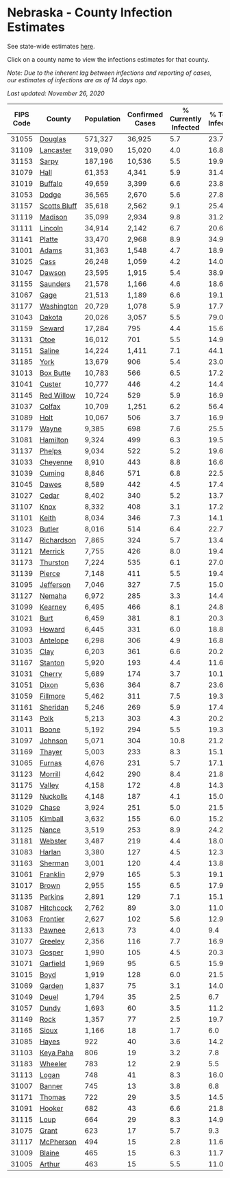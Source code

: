 # Nebraska - County Infection Estimates

See state-wide estimates [here](/infections/us-ne).

Click on a county name to view the infections estimates for that county.

*Note: Due to the inherent lag between infections and reporting of cases, our estimates of infections are as of 14 days ago.*

*Last updated: November 26, 2020*

|   FIPS Code |                       County |   Population |   Confirmed Cases |   % Currently Infected |   % Total Infected |
|-------------|------------------------------|--------------|-------------------|------------------------|--------------------|
|       31055 |           [Douglas](douglas) |      571,327 |            36,925 |                    5.7 |               23.7 |
|       31109 |       [Lancaster](lancaster) |      319,090 |            15,020 |                    4.0 |               16.8 |
|       31153 |               [Sarpy](sarpy) |      187,196 |            10,536 |                    5.5 |               19.9 |
|       31079 |                 [Hall](hall) |       61,353 |             4,341 |                    5.9 |               31.4 |
|       31019 |           [Buffalo](buffalo) |       49,659 |             3,399 |                    6.6 |               23.8 |
|       31053 |               [Dodge](dodge) |       36,565 |             2,670 |                    5.6 |               27.8 |
|       31157 | [Scotts Bluff](scotts-bluff) |       35,618 |             2,562 |                    9.1 |               25.4 |
|       31119 |           [Madison](madison) |       35,099 |             2,934 |                    9.8 |               31.2 |
|       31111 |           [Lincoln](lincoln) |       34,914 |             2,142 |                    6.7 |               20.6 |
|       31141 |             [Platte](platte) |       33,470 |             2,968 |                    8.9 |               34.9 |
|       31001 |               [Adams](adams) |       31,363 |             1,548 |                    4.7 |               18.9 |
|       31025 |                 [Cass](cass) |       26,248 |             1,059 |                    4.2 |               14.0 |
|       31047 |             [Dawson](dawson) |       23,595 |             1,915 |                    5.4 |               38.9 |
|       31155 |         [Saunders](saunders) |       21,578 |             1,166 |                    4.6 |               18.6 |
|       31067 |                 [Gage](gage) |       21,513 |             1,189 |                    6.6 |               19.1 |
|       31177 |     [Washington](washington) |       20,729 |             1,078 |                    5.9 |               17.7 |
|       31043 |             [Dakota](dakota) |       20,026 |             3,057 |                    5.5 |               79.0 |
|       31159 |             [Seward](seward) |       17,284 |               795 |                    4.4 |               15.6 |
|       31131 |                 [Otoe](otoe) |       16,012 |               701 |                    5.5 |               14.9 |
|       31151 |             [Saline](saline) |       14,224 |             1,411 |                    7.1 |               44.1 |
|       31185 |                 [York](york) |       13,679 |               906 |                    5.4 |               23.0 |
|       31013 |       [Box Butte](box-butte) |       10,783 |               566 |                    6.5 |               17.2 |
|       31041 |             [Custer](custer) |       10,777 |               446 |                    4.2 |               14.4 |
|       31145 |     [Red Willow](red-willow) |       10,724 |               529 |                    5.9 |               16.9 |
|       31037 |             [Colfax](colfax) |       10,709 |             1,251 |                    6.2 |               56.4 |
|       31089 |                 [Holt](holt) |       10,067 |               506 |                    3.7 |               16.9 |
|       31179 |               [Wayne](wayne) |        9,385 |               698 |                    7.6 |               25.5 |
|       31081 |         [Hamilton](hamilton) |        9,324 |               499 |                    6.3 |               19.5 |
|       31137 |             [Phelps](phelps) |        9,034 |               522 |                    5.2 |               19.6 |
|       31033 |         [Cheyenne](cheyenne) |        8,910 |               443 |                    8.8 |               16.6 |
|       31039 |             [Cuming](cuming) |        8,846 |               571 |                    6.8 |               22.5 |
|       31045 |               [Dawes](dawes) |        8,589 |               442 |                    4.5 |               17.4 |
|       31027 |               [Cedar](cedar) |        8,402 |               340 |                    5.2 |               13.7 |
|       31107 |                 [Knox](knox) |        8,332 |               408 |                    3.1 |               17.2 |
|       31101 |               [Keith](keith) |        8,034 |               346 |                    7.3 |               14.1 |
|       31023 |             [Butler](butler) |        8,016 |               514 |                    6.4 |               22.7 |
|       31147 |     [Richardson](richardson) |        7,865 |               324 |                    5.7 |               13.4 |
|       31121 |           [Merrick](merrick) |        7,755 |               426 |                    8.0 |               19.4 |
|       31173 |         [Thurston](thurston) |        7,224 |               535 |                    6.1 |               27.0 |
|       31139 |             [Pierce](pierce) |        7,148 |               411 |                    5.5 |               19.4 |
|       31095 |       [Jefferson](jefferson) |        7,046 |               327 |                    7.5 |               15.0 |
|       31127 |             [Nemaha](nemaha) |        6,972 |               285 |                    3.3 |               14.4 |
|       31099 |           [Kearney](kearney) |        6,495 |               466 |                    8.1 |               24.8 |
|       31021 |                 [Burt](burt) |        6,459 |               381 |                    8.1 |               20.3 |
|       31093 |             [Howard](howard) |        6,445 |               331 |                    6.0 |               18.8 |
|       31003 |         [Antelope](antelope) |        6,298 |               306 |                    4.9 |               16.8 |
|       31035 |                 [Clay](clay) |        6,203 |               361 |                    6.6 |               20.2 |
|       31167 |           [Stanton](stanton) |        5,920 |               193 |                    4.4 |               11.6 |
|       31031 |             [Cherry](cherry) |        5,689 |               174 |                    3.7 |               10.1 |
|       31051 |               [Dixon](dixon) |        5,636 |               364 |                    8.7 |               23.6 |
|       31059 |         [Fillmore](fillmore) |        5,462 |               311 |                    7.5 |               19.3 |
|       31161 |         [Sheridan](sheridan) |        5,246 |               269 |                    5.9 |               17.4 |
|       31143 |                 [Polk](polk) |        5,213 |               303 |                    4.3 |               20.2 |
|       31011 |               [Boone](boone) |        5,192 |               294 |                    5.5 |               19.3 |
|       31097 |           [Johnson](johnson) |        5,071 |               304 |                   10.8 |               21.2 |
|       31169 |             [Thayer](thayer) |        5,003 |               233 |                    8.3 |               15.1 |
|       31065 |             [Furnas](furnas) |        4,676 |               231 |                    5.7 |               17.1 |
|       31123 |           [Morrill](morrill) |        4,642 |               290 |                    8.4 |               21.8 |
|       31175 |             [Valley](valley) |        4,158 |               172 |                    4.8 |               14.3 |
|       31129 |         [Nuckolls](nuckolls) |        4,148 |               187 |                    4.1 |               15.0 |
|       31029 |               [Chase](chase) |        3,924 |               251 |                    5.0 |               21.5 |
|       31105 |           [Kimball](kimball) |        3,632 |               155 |                    6.0 |               15.2 |
|       31125 |               [Nance](nance) |        3,519 |               253 |                    8.9 |               24.2 |
|       31181 |           [Webster](webster) |        3,487 |               219 |                    4.4 |               18.0 |
|       31083 |             [Harlan](harlan) |        3,380 |               127 |                    4.5 |               12.3 |
|       31163 |           [Sherman](sherman) |        3,001 |               120 |                    4.4 |               13.8 |
|       31061 |         [Franklin](franklin) |        2,979 |               165 |                    5.3 |               19.1 |
|       31017 |               [Brown](brown) |        2,955 |               155 |                    6.5 |               17.9 |
|       31135 |           [Perkins](perkins) |        2,891 |               129 |                    7.1 |               15.1 |
|       31087 |       [Hitchcock](hitchcock) |        2,762 |                89 |                    3.0 |               11.0 |
|       31063 |         [Frontier](frontier) |        2,627 |               102 |                    5.6 |               12.9 |
|       31133 |             [Pawnee](pawnee) |        2,613 |                73 |                    4.0 |                9.4 |
|       31077 |           [Greeley](greeley) |        2,356 |               116 |                    7.7 |               16.9 |
|       31073 |             [Gosper](gosper) |        1,990 |               105 |                    4.5 |               20.3 |
|       31071 |         [Garfield](garfield) |        1,969 |                95 |                    6.5 |               15.9 |
|       31015 |                 [Boyd](boyd) |        1,919 |               128 |                    6.0 |               21.5 |
|       31069 |             [Garden](garden) |        1,837 |                75 |                    3.1 |               14.0 |
|       31049 |               [Deuel](deuel) |        1,794 |                35 |                    2.5 |                6.7 |
|       31057 |               [Dundy](dundy) |        1,693 |                60 |                    3.5 |               11.2 |
|       31149 |                 [Rock](rock) |        1,357 |                77 |                    2.5 |               19.7 |
|       31165 |               [Sioux](sioux) |        1,166 |                18 |                    1.7 |                6.0 |
|       31085 |               [Hayes](hayes) |          922 |                40 |                    3.6 |               14.2 |
|       31103 |       [Keya Paha](keya-paha) |          806 |                19 |                    3.2 |                7.8 |
|       31183 |           [Wheeler](wheeler) |          783 |                12 |                    2.9 |                5.5 |
|       31113 |               [Logan](logan) |          748 |                41 |                    8.3 |               16.0 |
|       31007 |             [Banner](banner) |          745 |                13 |                    3.8 |                6.8 |
|       31171 |             [Thomas](thomas) |          722 |                29 |                    3.5 |               14.5 |
|       31091 |             [Hooker](hooker) |          682 |                43 |                    6.6 |               21.8 |
|       31115 |                 [Loup](loup) |          664 |                29 |                    8.3 |               14.9 |
|       31075 |               [Grant](grant) |          623 |                17 |                    5.7 |                9.3 |
|       31117 |       [McPherson](mcpherson) |          494 |                15 |                    2.8 |               11.6 |
|       31009 |             [Blaine](blaine) |          465 |                15 |                    6.3 |               11.7 |
|       31005 |             [Arthur](arthur) |          463 |                15 |                    5.5 |               11.0 |